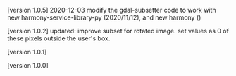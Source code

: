 [version 1.0.5]  2020-12-03
modify the gdal-subsetter code to work with new harmony-service-library-py (2020/11/12), and new harmony ()  

[version 1.0.2]
updated: improve subset for rotated image. set values as 0 of these pixels outside the user's box.

[version 1.0.1]

[version 1.0.0]
